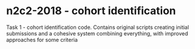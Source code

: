 # n2c2-2018 - cohort identification
Task 1 - cohort identification code.  Contains original scripts creating initial submissions and a cohesive system combining everything, with improved approaches for some criteria
